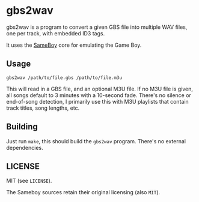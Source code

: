 # gbs2wav

gbs2wav is a program to convert a given GBS file into
multiple WAV files, one per track, with embedded ID3 tags.

It uses the [SameBoy](https://github.com/LIJI32/SameBoy) core
for emulating the Game Boy.

## Usage

```
gbs2wav /path/to/file.gbs /path/to/file.m3u
```

This will read in a GBS file, and an optional M3U file. If
no M3U file is given, all songs default to 3 minutes with
a 10-second fade. There's no silence or end-of-song detection,
I primarily use this with M3U playlists that contain track
titles, song lengths, etc.

## Building

Just run `make`, this should build the `gbs2wav` program. There's
no external dependencies.

## LICENSE

MIT (see `LICENSE`).

The Sameboy sources retain their original
licensing (also `MIT`).
